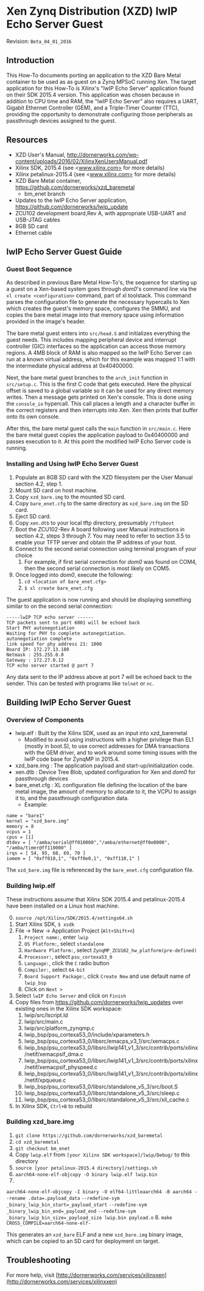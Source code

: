 # Xen Zynq Distribution (XZD) lwIP Echo Server Guest 

Revision: `Beta_04_01_2016`

## Introduction 
This How-To documents porting an application to the XZD Bare Metal container to be used as as guest on a Zynq MPSoC running Xen. The target application for this How-To is Xilinx's "lwIP Echo Server" application found on their SDK 2015.4 version. This application was chosen because in addition to CPU time and RAM, the "lwIP Echo Server" also requires a UART, Gigabit Ethernet Controller (GEM), and a Triple-Timer Counter (TTC), providing the opportunity to demonstrate configuring those peripherals as passthrough devices assigned to the guest.

## Resources 
- XZD User's Manual, <http://dornerworks.com/wp-content/uploads/2016/02/XilinxXenUsersManual.pdf>
- Xilinx SDK, 2015.4 (see <www.xilinx.com> for more details)
- Xilinx petalinux-2015.4 (see <www.xilinx.com>  for more details)
- XZD Bare Metal container, <https://github.com/dornerworks/xzd_baremetal>
	- bm_enet branch
- Updates to the lwIP Echo Server application, <https://github.com/dornerworks/lwip_update>
- ZCU102 development board,Rev A, with appropriate USB-UART and USB-JTAG cables
- 8GB SD card
- Ethernet cable

## lwIP Echo Server Guest Guide

### Guest Boot Sequence
As described in previous Bare Metal How-To's, the sequence for starting up a guest on a Xen-based system goes through _dom0_'s command line via the `xl create <configuration>` command, part of xl toolstack. This command parses the configuration file to generate the necessary hypercalls to Xen which creates the guest's memory space, configures the SMMU, and copies the bare metal image into that memory space using information provided in the image's header.

The bare metal guest enters into `src/head.S` and initializes everything the guest needs. This includes mapping peripheral device and interrupt controller (GIC) interfaces so the application can access those memory regions. A 4MB block of RAM is also mapped so the lwIP Echo Server can run at a known virtual address, which for this example was mapped 1:1 with the intermediate physical address at 0x40400000.

Next, the bare metal guest branches to the `arch_init` function in `src/setup.c`. This is the first C code that gets executed. Here the physical offset is saved to a global variable so it can be used for any direct memory writes. Then a message gets printed on Xen's console. This is done using the `console_io` hypercall. This call places a length and a character buffer in the correct registers and then interrupts into Xen. Xen then prints that buffer onto its own console. 

After this, the bare metal guest calls the `main` function in `src/main.c`. Here the bare metal guest copies the application payload to 0x40400000 and passes execution to it. At this point the modified lwIP Echo Server code is running.


### Installing and Using lwIP Echo Server Guest
1. Populate an 8GB SD card with the XZD filesystem per the User Manual section 4.2, step 1.
1. Mount SD card on host machine.
1. Copy `xzd_bare.img` to the mounted SD card. 
1. Copy `bare_enet.cfg` to the same directory as `xzd_bare.img` on the SD card.
1. Eject SD card.
1. Copy `xen.dtb` to your local tftp directory, presumably `/tftpboot`
1. Boot the ZCU102-Rev A board following user Manual instructions in section 4.2, steps 3 through 7. You may need to refer to section 3.5 to enable your TFTP server and obtain the IP address of your host. 
1. Connect to the second serial connection using terminal program of your choice
	1. For example, if first serial connection for _dom0_ was found on COM4, then the second serial connection is most likely on COM5.		
1. Once logged into _dom0_, execute the following:
	1. `cd <location of bare_enet.cfg>`
	1. `$ xl create bare_enet.cfg`

The guest application is now running and should be displaying something similar to on the second serial connection:

    -----lwIP TCP echo server ------
    TCP packets sent to port 6001 will be echoed back
    Start PHY autonegotiation
    Waiting for PHY to complete autonegotiation.
    autonegotiation complete
    link speed for phy address 21: 1000
    Board IP: 172.27.13.180
    Netmask : 255.255.0.0
    Gateway : 172.27.0.12
    TCP echo server started @ port 7

Any data sent to the IP address above at port 7 will be echoed back to the sender. This can be tested with programs like `telnet` or `nc`.


## Building lwIP Echo Server Guest

### Overview of Components
- lwip.elf : Built by the Xilinx SDK, used as an input into xzd_baremetal
	- Modified to avoid using instructions with a higher privilege than EL1 (mostly in boot.S),  to use correct addresses for DMA transactions with the GEM driver, and to work around some timing issues with the lwIP code base for ZynqMP in 2015.4.
- xzd_bare.img : The application payload and start-up/initialization code. 
- xen.dtb : Device Tree Blob, updated configuration for Xen and _dom0_ for passthrough devices
- bare_enet.cfg : XL configuration file defining the location of the bare metal image, the amount of memory to allocate to it, the VCPU to assign it to, and the passthrough configuration data.
  - Example: 
```
name = "bare1"
kernel = "xzd_bare.img"
memory = 8
vcpus = 1
cpus = [1]
dtdev = [ "/amba/serial@ff010000","/amba/ethernet@ff0e0000", "/amba/timer@ff110000" ]
irqs = [ 54, 95, 68, 69, 70 ]
iomem = [ "0xff010,1", "0xff0e0,1", "0xff110,1" ]
```

The `xzd_bare.img` file is referenced by the `bare_enet.cfg` configuration file. 

### Building lwip.elf
These instructions assume that Xilinx SDK 2015.4 and petalinux-2015.4 have been installed on a Linux host machine. 

0. `source /opt/Xilinx/SDK/2015.4/settings64.sh`
1. Start Xilinx SDK, `$ xsdk`
2. File -> New -> Application Project (`Alt+Shift+n`)
	1. `Project name:`, enter `lwip`
	2. `OS Platform:`, select `standalone`
	3. `Hardware Platform:`, select `ZynqMP_ZCU102_hw_platform(pre-defined)`
	4. `Processor:`, select `psu_cortexa53_0`
	5. `Language:`, click the `C` radio button
	6. `Compiler:`, select `64-bit`
	7. `Board Support Package:`, click `Create New` and use default name of `lwip_bsp`
	8. Click on `Next >`
3. Select `lwIP Echo Server` and click on `Finish`
4. Copy files from <https://github.com/dornerworks/lwip_updates> over existing ones in the Xilinx SDK workspace:
	1. lwip/src/lscript.ld
	2. lwip/src/main.c
	3. lwip/src/platform_zynqmp.c
	4. lwip\_bsp/psu\_cortexa53\_0/include/xparameters.h
	5. lwip\_bsp/psu\_cortexa53\_0/libsrc/emacps\_v3\_1/src/xemacps.c
	6. lwip\_bsp/psu\_cortexa53\_0/libsrc/lwip141\_v1\_3/src/contrib/ports/xilinx/netif/xemacpsif\_dma.c
	7. lwip\_bsp/psu\_cortexa53\_0/libsrc/lwip141\_v1\_3/src/contrib/ports/xilinx/netif/xemacpsif\_physpeed.c
	8.  lwip\_bsp/psu\_cortexa53\_0/libsrc/lwip141\_v1\_3/src/contrib/ports/xilinx/netif/xpqueue.c
	9.  lwip\_bsp/psu\_cortexa53\_0/libsrc/standalone\_v5\_3/src/boot.S
	10.  lwip\_bsp/psu\_cortexa53\_0/libsrc/standalone\_v5\_3/src/sleep.c
	11.  lwip\_bsp/psu\_cortexa53\_0/libsrc/standalone\_v5\_3/src/xil\_cache.c
5. In Xilinx SDK, `Ctrl+B` to rebuild

### Building xzd_bare.img
1. `git clone https://github.com/dornerworks/xzd_baremetal`
2. `cd xzd_baremetal`
3. `git checkout bm_enet`
4. Copy `lwip.elf` from `[your Xilinx SDK workspace]/lwip/Debug/` to this directory
5. `source [your petalinux-2015.4 directory]/settings.sh`
6. `aarch64-none-elf-objcopy -O binary lwip.elf lwip.bin`
7. 
`aarch64-none-elf-objcopy -I binary -O elf64-littleaarch64 -B aarch64 --rename .data=.payload_data`
`--redefine-sym _binary_lwip_bin_start=_payload_start`
`--redefine-sym _binary_lwip_bin_end=_payload_end`
`--redefine-sym _binary_lwip_bin_size=_payload_size lwip.bin payload.o`
8. `make CROSS_COMPILE=aarch64-none-elf-`

This generates an `xzd_bare` ELF and a new `xzd_bare.img` binary image, which can be copied  to an SD card for deployment on target.

####

## Troubleshooting

For more help, visit [http://dornerworks.com/services/xilinxxen](http://dornerworks.com/services/xilinxxen)